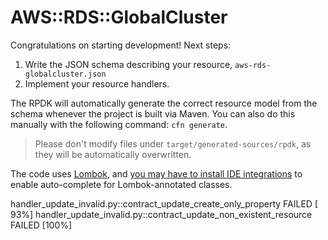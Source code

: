 # AWS::RDS::GlobalCluster

Congratulations on starting development! Next steps:

1. Write the JSON schema describing your resource, `aws-rds-globalcluster.json`
1. Implement your resource handlers.

The RPDK will automatically generate the correct resource model from the schema whenever the project is built via Maven. You can also do this manually with the following command: `cfn generate`.

> Please don't modify files under `target/generated-sources/rpdk`, as they will be automatically overwritten.

The code uses [Lombok](https://projectlombok.org/), and [you may have to install IDE integrations](https://projectlombok.org/setup/overview) to enable auto-complete for Lombok-annotated classes.


handler_update_invalid.py::contract_update_create_only_property FAILED                                                                                                                                      [ 93%]
handler_update_invalid.py::contract_update_non_existent_resource FAILED                                                                                                                                     [100%]


